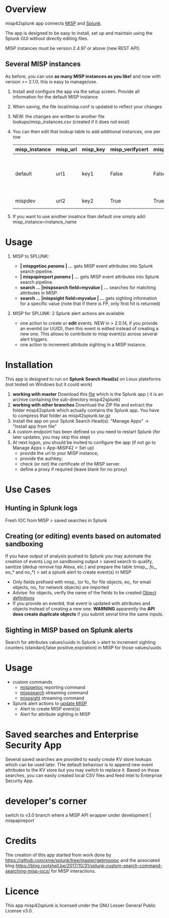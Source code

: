 # Overview
misp42splunk app connects [MISP](http://www.misp-project.org/) and [Splunk](www.splunk.com).

The app is designed to be easy to install, set up and maintain using the Splunk GUI without directly editing files.

MISP instances must be version 2.4.97 or above (new REST API).

## Several MISP instances
As before, you can use **as many MISP instances as you like!** and now with version >= 2.1.0, this is easy to manage/use.

  1. Install and configure the app via the setup screen. Provide all information for the default MISP instance
  2. When saving, the file local/misp.conf is updated to reflect your changes
  3. NEW: the changes are written to another file lookups/misp_instances.csv (created if it does not exist)
  4. You can then edit that lookup table to add additional instances, one per row 

        | misp_instance | misp_url | misp_key | misp_verifycert | misp_use_proxy | description |
        |---------------|----------|----------|-----------------|----------------|-------------|
        | default | url1 | key1 | False | False | default MISP instance defined at MISP42 app setup |
        | mispdev | url2 | key2 | True | True | MISP sandbox |

  5. If you want to use another insatnce than default one simply add:  misp_instance=instance_name

# Usage

1. MISP to SPLUNK:

	- **| mispgetioc _params_ | ...** gets MISP event attributes into Splunk search pipeline. 
    - **| mispapireport _params_ | ...** gets MISP event attributes into Splunk search pipeline. 
	- **search ... |mispsearch field=myvalue | ...** searches for matching attributes in MISP.
	- **search ... |mispsight  field=myvalue | ...** gets sighting information for a specific value (note that if there is FP, only first hit is returned)

2. MISP for SPLUNK: 2 Splunk alert actions are available
        
	- one action to create or **edit** events. NEW in > 2.0.14, if you provide an eventid (or UUID), then this event is edited instead of creating a new one. This allows to contribute to misp event(s) across several alert triggers.
	- one action to increment attribute sighting in a MISP instance. 


# Installation
This app is designed to run on **Splunk Search Head(s)** on Linux plateforms (not tested on Windows but it could work)

1. **working with master** Download this [file](misp42splunk.tar.gz) which is the Splunk app ( it is an archive containing the sub-directory misp42splunk)
1. **working with other branches** Download the ZIP file and extract the folder misp42splunk which actually contains the Splunk app. You have to compress that folder as misp42splunk.tar.gz
3. Install the app on your Splunk Search Head(s): "Manage Apps" -> "Install app from file"
4. A custom endpoint has been defined so you need to restart Splunk (for later updates, you may skip this step)
5. At next logon, you should be invited to configure the app (if not go to Manage Apps > App-MISP42 > Set up) 
    - provide the url to your MISP instance;
    - provide the authkey;
    - check (or not) the certificate of the MISP server.
    - define a proxy if required (leave blank for no proxy)

# Use Cases

## Hunting in Splunk logs
Fresh IOC from MISP > saved searches in Splunk 

## Creating (or editing) events based on automated sandboxing
If you have output of analysis pushed to Splunk you may automate the creation of events
Log on sandboxing output > saved search to qualify, sanitize (dedup remove top Alexa, etc.) and prepare the table (misp_*, fo_*, eo_* and no_*) > set a splunk alert to create event(s) in MISP
* Only fields prefixed with misp_ (or fo_ for file objects, eo_ for email objects, no_ for network objects) are imported
* Advise: for objects, verify the name of the fields to be created [Object definitions](https://github.com/MISP/misp-objects/tree/master/objects)
* If you provide an eventid, that event is updated with attributes and objects instead of creating a new one. **WARNING** apparently the **API does create duplicate objects** if you submit sevral time the same inputs.

## Sighting in MISP based on Splunk alerts
Search for attributes values/uuids in Splunk > alert to increment sighting counters (standard,false positive,expiration) in MISP for those values/uuids 

# Usage
- custom commands
    * [mispgetioc](docs/mispgetioc.md) reporting command
    * [mispsearch](docs/mispsearch.md) streaming command
    * [mispsight](docs/mispsight.md) streaming command
- Splunk alert actions to [update MISP](docs/mispalerts.md)
    *  Alert to create MISP event(s)
    *  Alert for attribute sighting in MISP

# Saved searches and Enterprise Security App
Several saved searches are provided to easily create KV store lookups which can be used later. THe default behaviour is to append new event attributes to the KV store but you may switch to replace it.
Based on those searches, you can easily created local CSV files and feed intel to Enterprise Security App.

# developer's corner
switch to v3.0 branch where a MISP API wrapper under development 
    | mispapireport

# Credits
The creation of this app started from work done by https://github.com/xme/splunk/tree/master/getmispioc and the associated blog https://blog.rootshell.be/2017/10/31/splunk-custom-search-command-searching-misp-iocs/ for MISP interactions.

# Licence
This app misp42splunk is licensed under the GNU Lesser General Public License v3.0.
